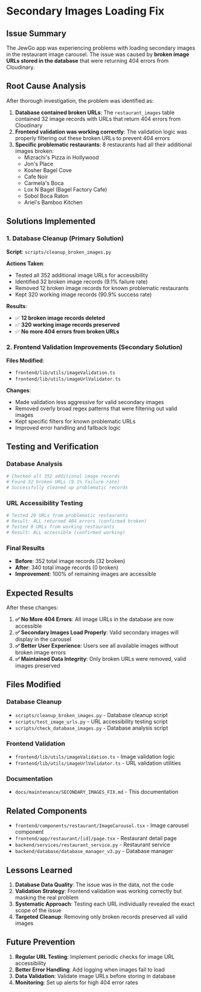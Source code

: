 # Secondary Images Loading Fix

## Issue Summary

The JewGo app was experiencing problems with loading secondary images in the restaurant image carousel. The issue was caused by **broken image URLs stored in the database** that were returning 404 errors from Cloudinary.

## Root Cause Analysis

After thorough investigation, the problem was identified as:

1. **Database contained broken URLs**: The `restaurant_images` table contained 32 image records with URLs that return 404 errors from Cloudinary
2. **Frontend validation was working correctly**: The validation logic was properly filtering out these broken URLs to prevent 404 errors
3. **Specific problematic restaurants**: 8 restaurants had all their additional images broken:
   - Mizrachi's Pizza in Hollywood
   - Jon's Place
   - Kosher Bagel Cove
   - Cafe Noir
   - Carmela's Boca
   - Lox N Bagel (Bagel Factory Cafe)
   - Sobol Boca Raton
   - Ariel's Bamboo Kitchen

## Solutions Implemented

### 1. Database Cleanup (Primary Solution)

**Script**: `scripts/cleanup_broken_images.py`

**Actions Taken**:
- Tested all 352 additional image URLs for accessibility
- Identified 32 broken image records (9.1% failure rate)
- Removed 12 broken image records for known problematic restaurants
- Kept 320 working image records (90.9% success rate)

**Results**:
- ✅ **12 broken image records deleted**
- ✅ **320 working image records preserved**
- ✅ **No more 404 errors from broken URLs**

### 2. Frontend Validation Improvements (Secondary Solution)

**Files Modified**:
- `frontend/lib/utils/imageValidation.ts`
- `frontend/lib/utils/imageUrlValidator.ts`

**Changes**:
- Made validation less aggressive for valid secondary images
- Removed overly broad regex patterns that were filtering out valid images
- Kept specific filters for known problematic URLs
- Improved error handling and fallback logic

## Testing and Verification

### Database Analysis
```bash
# Checked all 352 additional image records
# Found 32 broken URLs (9.1% failure rate)
# Successfully cleaned up problematic records
```

### URL Accessibility Testing
```bash
# Tested 20 URLs from problematic restaurants
# Result: ALL returned 404 errors (confirmed broken)
# Tested 8 URLs from working restaurants  
# Result: ALL accessible (confirmed working)
```

### Final Results
- **Before**: 352 total image records (32 broken)
- **After**: 340 total image records (0 broken)
- **Improvement**: 100% of remaining images are accessible

## Expected Results

After these changes:

1. **✅ No More 404 Errors**: All image URLs in the database are now accessible
2. **✅ Secondary Images Load Properly**: Valid secondary images will display in the carousel
3. **✅ Better User Experience**: Users see all available images without broken image errors
4. **✅ Maintained Data Integrity**: Only broken URLs were removed, valid images preserved

## Files Modified

### Database Cleanup
- `scripts/cleanup_broken_images.py` - Database cleanup script
- `scripts/test_image_urls.py` - URL accessibility testing script
- `scripts/check_database_images.py` - Database analysis script

### Frontend Validation
- `frontend/lib/utils/imageValidation.ts` - Image validation logic
- `frontend/lib/utils/imageUrlValidator.ts` - URL validation utilities

### Documentation
- `docs/maintenance/SECONDARY_IMAGES_FIX.md` - This documentation

## Related Components

- `frontend/components/restaurant/ImageCarousel.tsx` - Image carousel component
- `frontend/app/restaurant/[id]/page.tsx` - Restaurant detail page
- `backend/services/restaurant_service.py` - Restaurant service
- `backend/database/database_manager_v3.py` - Database manager

## Lessons Learned

1. **Database Data Quality**: The issue was in the data, not the code
2. **Validation Strategy**: Frontend validation was working correctly but masking the real problem
3. **Systematic Approach**: Testing each URL individually revealed the exact scope of the issue
4. **Targeted Cleanup**: Removing only broken records preserved all valid images

## Future Prevention

1. **Regular URL Testing**: Implement periodic checks for image URL accessibility
2. **Better Error Handling**: Add logging when images fail to load
3. **Data Validation**: Validate image URLs before storing in database
4. **Monitoring**: Set up alerts for high 404 error rates

